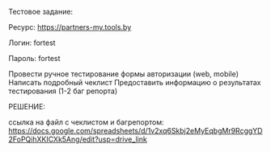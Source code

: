 Тестовое задание:

Pесурс: https://partners-my.tools.by

Логин: fortest

Пароль: fortest

Провести ручное тестирование формы авторизации (web, mobile)
Написать подробный чеклист
Предоставить информацию о результатах тестирования (1-2 баг репорта)

РЕШЕНИЕ:

ссылка на файл с чеклистом и багрепортом: https://docs.google.com/spreadsheets/d/1v2xq6Skbj2eMyEqbgMr9RcggYD2FoPQihXKICXk5Ang/edit?usp=drive_link
